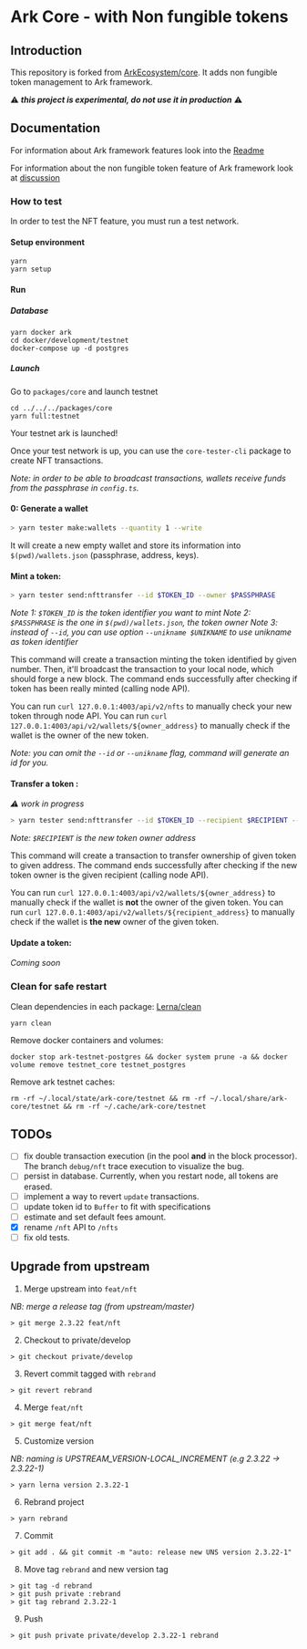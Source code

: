 # Ark Core - with Non fungible tokens

## Introduction

This repository is forked from [ArkEcosystem/core](https://github.com/ArkEcosystem/core).
It adds non fungible token management to Ark framework.

:warning: **_this project is experimental, do not use it in production_** :warning:

## Documentation

For information about Ark framework features look into the [Readme](https://github.com/ArkEcosystem/core/blob/master/README.md)

For information about the non fungible token feature of Ark framework look at [discussion](https://github.com/ArkEcosystem/core/issues)

### How to test

In order to test the NFT feature, you must run a test network.

#### Setup environment

```
yarn
yarn setup
```

#### Run

##### Database

```
yarn docker ark
cd docker/development/testnet
docker-compose up -d postgres
```

##### Launch

Go to `packages/core` and launch testnet

```
cd ../../../packages/core
yarn full:testnet
```

Your testnet ark is launched!

Once your test network is up, you can use the `core-tester-cli` package to create NFT transactions.

_Note: in order to be able to broadcast transactions, wallets receive funds from the passphrase in `config.ts`._

#### 0: Generate a wallet

```bash
> yarn tester make:wallets --quantity 1 --write
```

It will create a new empty wallet and store its information into `$(pwd)/wallets.json` (passphrase, address, keys).

#### Mint a token:

```bash
> yarn tester send:nfttransfer --id $TOKEN_ID --owner $PASSPHRASE
```

_Note 1: `$TOKEN_ID` is the token identifier you want to mint_
_Note 2: `$PASSPHRASE` is the one in `$(pwd)/wallets.json`, the token owner_
_Note 3: instead of `--id`, you can use option `--unikname $UNIKNAME` to use unikname as token identifier_

This command will create a transaction minting the token identified by given number.
Then, it'll broadcast the transaction to your local node, which should forge a new block.
The command ends successfully after checking if token has been really minted (calling node API).

You can run `curl 127.0.0.1:4003/api/v2/nfts` to manually check your new token through node API.
You can run `curl 127.0.0.1:4003/api/v2/wallets/${owner_address}` to manually check if the wallet is the owner of the new token.

_Note: you can omit the `--id` or `--unikname` flag, command will generate an id for you._

#### Transfer a token :

_⚠️ work in progress_

```bash
> yarn tester send:nfttransfer --id $TOKEN_ID --recipient $RECIPIENT --owner $PASSPHRASE
```

_Note: `$RECIPIENT` is the new token owner address_

This command will create a transaction to transfer ownership of given token to given address.
The command ends successfully after checking if the new token owner is the given recipient (calling node API).

You can run `curl 127.0.0.1:4003/api/v2/wallets/${owner_address}` to manually check if the wallet is **not** the owner of the given token.
You can run `curl 127.0.0.1:4003/api/v2/wallets/${recipient_address}` to manually check if the wallet is **the new** owner of the given token.

#### Update a token:

_Coming soon_

### Clean for safe restart

Clean dependencies in each package: [Lerna/clean](https://github.com/lerna/lerna/tree/master/commands/clean#readme)

```
yarn clean
```

Remove docker containers and volumes:

```
docker stop ark-testnet-postgres && docker system prune -a && docker volume remove testnet_core testnet_postgres
```

Remove ark testnet caches:

```
rm -rf ~/.local/state/ark-core/testnet && rm -rf ~/.local/share/ark-core/testnet && rm -rf ~/.cache/ark-core/testnet
```

## TODOs

-   [ ] fix double transaction execution (in the pool **and** in the block processor). The branch `debug/nft` trace execution to visualize the bug.
-   [ ] persist in database. Currently, when you restart node, all tokens are erased.
-   [ ] implement a way to revert `update` transactions.
-   [ ] update token id to `Buffer` to fit with specifications
-   [ ] estimate and set default fees amount.
-   [x] rename `/nft` API to `/nfts`
-   [ ] fix old tests.

## Upgrade from upstream

1. Merge upstream into `feat/nft`

_NB: merge a release tag (from upstream/master)_

```
> git merge 2.3.22 feat/nft
```

2. Checkout to private/develop

```
> git checkout private/develop
```

3. Revert commit tagged with `rebrand`

```
> git revert rebrand
```

4. Merge `feat/nft`

```
> git merge feat/nft
```

5. Customize version

_NB: naming is UPSTREAM_VERSION-LOCAL_INCREMENT (e.g 2.3.22 -> 2.3.22-1)_

```
> yarn lerna version 2.3.22-1
```

6. Rebrand project

```
> yarn rebrand
```

7. Commit

```
> git add . && git commit -m "auto: release new UNS version 2.3.22-1"
```

8. Move tag `rebrand` and new version tag

```
> git tag -d rebrand
> git push private :rebrand
> git tag rebrand 2.3.22-1
```

9. Push

```
> git push private private/develop 2.3.22-1 rebrand
```
